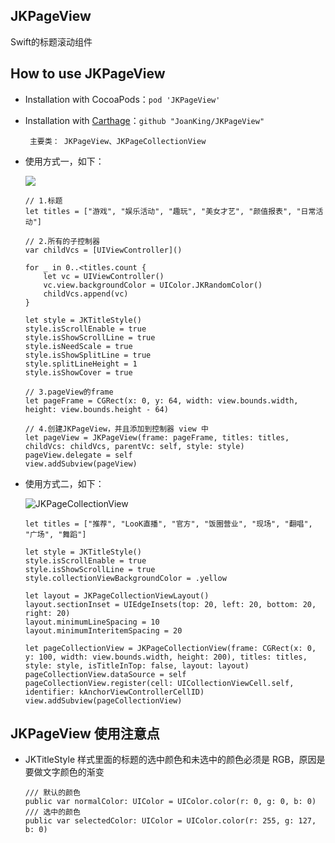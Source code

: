 ## JKPageView
Swift的标题滚动组件

## <a id="How_to_use_JKPageView"></a>How to use JKPageView

* Installation with CocoaPods：`pod 'JKPageView'`
* Installation with [Carthage](https://github.com/Carthage/Carthage)：`github "JoanKing/JKPageView"`

       主要类： JKPageView、JKPageCollectionView

- 使用方式一，如下：

     ![](https://upload-images.jianshu.io/upload_images/1728484-648cd156898b86a5.png?imageMogr2/auto-orient/strip%7CimageView2/2/w/1240)

      // 1.标题
      let titles = ["游戏", "娱乐活动", "趣玩", "美女才艺", "颜值报表", "日常活动"]
        
      // 2.所有的子控制器
      var childVcs = [UIViewController]()
        
      for _ in 0..<titles.count {
          let vc = UIViewController()
          vc.view.backgroundColor = UIColor.JKRandomColor()
          childVcs.append(vc)
      }
        
      let style = JKTitleStyle()
      style.isScrollEnable = true
      style.isShowScrollLine = true
      style.isNeedScale = true
      style.isShowSplitLine = true
      style.splitLineHeight = 1
      style.isShowCover = true
        
      // 3.pageView的frame
      let pageFrame = CGRect(x: 0, y: 64, width: view.bounds.width, height: view.bounds.height - 64)
        
      // 4.创建JKPageView，并且添加到控制器 view 中
      let pageView = JKPageView(frame: pageFrame, titles: titles, childVcs: childVcs, parentVc: self, style: style)
      pageView.delegate = self
      view.addSubview(pageView)
      
- 使用方式二，如下：

    ![JKPageCollectionView](https://upload-images.jianshu.io/upload_images/1728484-b78ac5b1f8d3789f.png?imageMogr2/auto-orient/strip%7CimageView2/2/w/1240)

      let titles = ["推荐", "LooK直播", "官方", "饭圈营业", "现场", "翻唱", "广场", "舞蹈"]
        
      let style = JKTitleStyle()
      style.isScrollEnable = true
      style.isShowScrollLine = true
      style.collectionViewBackgroundColor = .yellow
        
      let layout = JKPageCollectionViewLayout()
      layout.sectionInset = UIEdgeInsets(top: 20, left: 20, bottom: 20, right: 20)
      layout.minimumLineSpacing = 10
      layout.minimumInteritemSpacing = 20
        
      let pageCollectionView = JKPageCollectionView(frame: CGRect(x: 0, y: 100, width: view.bounds.width, height: 200), titles: titles, style: style, isTitleInTop: false, layout: layout)
      pageCollectionView.dataSource = self
      pageCollectionView.register(cell: UICollectionViewCell.self, identifier: kAnchorViewControllerCellID)
      view.addSubview(pageCollectionView)
        
## JKPageView 使用注意点
  
- JKTitleStyle 样式里面的标题的选中颜色和未选中的颜色必须是 RGB，原因是要做文字颜色的渐变
    
      /// 默认的颜色
      public var normalColor: UIColor = UIColor.color(r: 0, g: 0, b: 0)
      /// 选中的颜色
      public var selectedColor: UIColor = UIColor.color(r: 255, g: 127, b: 0)
  
  
